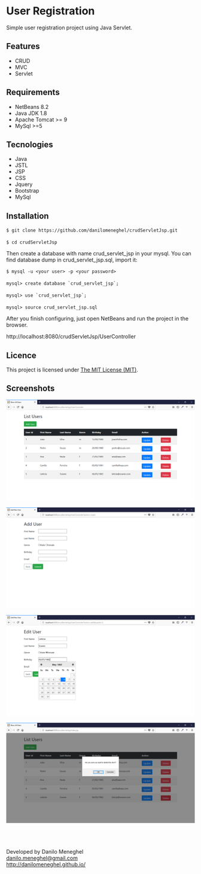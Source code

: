 # User Registration

Simple user registration project using Java Servlet.

## Features

- CRUD
- MVC
- Servlet

## Requirements

- NetBeans 8.2
- Java JDK 1.8
- Apache Tomcat >= 9
- MySql >=5

## Tecnologies

- Java
- JSTL
- JSP
- CSS
- Jquery
- Bootstrap
- MySql

## Installation

```
$ git clone https://github.com/danilomeneghel/crudServletJsp.git

$ cd crudServletJsp

```

Then create a database with name crud_servlet_jsp in your mysql. You can find database dump in crud_servlet_jsp.sql, import it:

```
$ mysql -u <your user> -p <your password>

mysql> create database `crud_servlet_jsp`;

mysql> use `crud_servlet_jsp`;

mysql> source crud_servlet_jsp.sql

```

After you finish configuring, just open NetBeans and run the project in the browser. <br>

http://localhost:8080/crudServletJsp/UserController

## Licence

This project is licensed under <a href="LICENSE">The MIT License (MIT)</a>.

## Screenshots

![Screenshots](screenshots/screenshot01.png)<br><br>
![Screenshots](screenshots/screenshot02.png)<br><br>
![Screenshots](screenshots/screenshot03.png)<br><br>
![Screenshots](screenshots/screenshot04.png)<br><br>

<br><br>
Developed by Danilo Meneghel<br>
danilo.meneghel@gmail.com<br>
http://danilomeneghel.github.io/<br>

